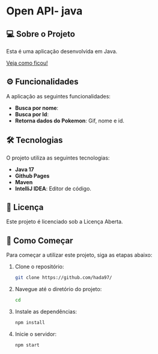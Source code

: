 # Open API- java

## 💻 Sobre o Projeto

Esta é uma aplicação desenvolvida em Java.

[Veja como ficou!]()

## ⚙️ Funcionalidades

A aplicação as seguintes funcionalidades:
- **Busca por nome**: 
- **Busca por Id**: 
- **Retorna dados do Pokemon**: Gif, nome e id.

## 🛠 Tecnologias

O projeto utiliza as seguintes tecnologias:
- **Java 17**
- **Github Pages**
- **Maven**
- **IntelliJ IDEA**: Editor de código.

## 📝 Licença

Este projeto é licenciado sob a Licença Aberta.

## 🚀 Como Começar

Para começar a utilizar este projeto, siga as etapas abaixo:

1. Clone o repositório:
    ```bash
    git clone https://github.com/hada97/
    ```
2. Navegue até o diretório do projeto:
    ```bash
    cd 
    ```
3. Instale as dependências:
    ```bash
    npm install
    ```
4. Inicie o servidor:
    ```bash
    npm start
    ```
